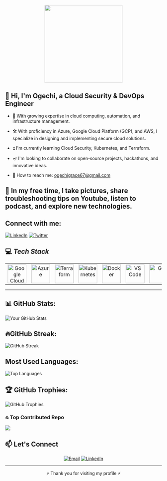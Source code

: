 <!-- Header Section -->
<p align="center">
  <img width="250" src="https://media.giphy.com/media/jIgXf4hgbHCeKiXpvt/giphy.gif">
</p>

<!-- About Me Section -->
## 👋 **Hi, I'm Ogechi, a Cloud Security & DevOps Engineer**
- 🌱 With growing expertise in cloud computing, automation, and infrastructure management.
  
- 🛠️ With proficiency in Azure, Google Cloud Platform (GCP), and AWS, I specialize in designing and implementing secure cloud solutions.  
- ⏫ I'm currently learning Cloud Security, Kubernetes, and Terraform.  
- 🪔 I'm looking to collaborate on open-source projects, hackathons, and innovative ideas.
- 📝 How to reach me: ogechigrace67@gmail.com

##  🙂 In my free time, I take pictures, share troubleshooting tips on Youtube, listen to podcast, and explore new technologies.



##  Connect with me:

[![LinkedIn](https://img.shields.io/badge/LinkedIn-%230077B5.svg?style=flat&logo=linkedin&logoColor=white)](https://www.linkedin.com/in/ogechiegbodo/)
[![Twitter](https://img.shields.io/badge/Twitter-%231DA1F2.svg?style=flat&logo=twitter&logoColor=white)](https://x.com/EgbodoOgechi)


## 💻 *Tech Stack*
<table align="center">
 <tr>
   <td align="center"><img src="https://cdn.jsdelivr.net/gh/devicons/devicon/icons/googlecloud/googlecloud-original.svg" width="60" alt="Google Cloud"/></td>
   <td align="center"><img src="https://cdn.jsdelivr.net/gh/devicons/devicon/icons/azure/azure-original.svg" width="60" alt="Azure"/></td>
   <td align="center"><img src="https://cdn.jsdelivr.net/gh/devicons/devicon/icons/terraform/terraform-original.svg" width="60" alt="Terraform"/></td>
   <td align="center"><img src="https://cdn.jsdelivr.net/gh/devicons/devicon/icons/kubernetes/kubernetes-plain.svg" width="60" alt="Kubernetes"/></td>
   <td align="center"><img src="https://cdn.jsdelivr.net/gh/devicons/devicon/icons/docker/docker-original.svg" width="60" alt="Docker"/></td>
   <td align="center"><img src="https://cdn.jsdelivr.net/gh/devicons/devicon/icons/vscode/vscode-original.svg" width="60" alt="VS Code"/></td>
   <td align="center"><img src="https://cdn.jsdelivr.net/gh/devicons/devicon/icons/git/git-original.svg" width="60" alt="Git"/></td>
   <td align="center"><img src="https://cdn.jsdelivr.net/gh/devicons/devicon/icons/linux/linux-original.svg" width="60" alt="Linux"/></td>
   <td align="center"><img src="https://img.shields.io/badge/Datadog-632CA6?style=flat&logo=datadog&logoColor=white" alt="Datadog" /></td>
   <td align="center"><img src="https://img.shields.io/badge/Cockpit-005CA9?style=flat&logoColor=white" alt="Cockpit"/></td>
 </tr>
</table>
 
---


##  📊 GitHub Stats:

![Your GitHub Stats](https://github-readme-stats.vercel.app/api?username=Trivancee&show_icons=true&theme=dark&count_private=true)


##  🔥GitHub Streak:

![GitHub Streak](https://streak-stats.demolab.com/?user=Trivancee&theme=dark&hide_border=false)







##  Most Used Languages:

![Top Languages](https://github-readme-stats.vercel.app/api/top-langs/?username=Trivancee&layout=compact&theme=dark)


## 🏆 GitHub Trophies:

![GitHub Trophies](https://github-profile-trophy.vercel.app/?username=Trivancee&theme=darkhub&margin-w=15&margin-h=15)


### 🔝 Top Contributed Repo

![](https://komarev.com/ghpvc/?username=Trivancee&color=blue)



<!-- Contact Section -->
## 📫 **Let's Connect**
<p align="center">
  <a href="mailto:ogechigrace67@gmail.com"><img src="https://img.shields.io/badge/Email-D14836?logo=gmail&logoColor=white&style=for-the-badge" alt="Email"/></a>
  <a href="https://www.linkedin.com/in/ogeegbodo/"><img src="https://img.shields.io/badge/LinkedIn-0077B5?logo=linkedin&logoColor=white&style=for-the-badge" alt="LinkedIn"/></a>
</p>

---

<p align="center">⚡ Thank you for visiting my profile ⚡</p>





<!---
Ifeomacloud/Ifeomacloud is a ✨ special ✨ repository because its `README.md` (this file) appears on your GitHub profile.
You can click the Preview link to take a look at your changes.
--->
